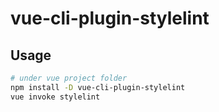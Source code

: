 # vue-cli-plugin-stylelint

## Usage
```bash
# under vue project folder
npm install -D vue-cli-plugin-stylelint
vue invoke stylelint
```
